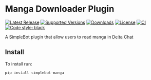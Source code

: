 # Manga Downloader Plugin

[![Latest Release](https://img.shields.io/pypi/v/simplebot_manga.svg)](https://pypi.org/project/simplebot_manga)
[![Supported Versions](https://img.shields.io/pypi/pyversions/simplebot_manga.svg)](https://pypi.org/project/simplebot_manga)
[![Downloads](https://pepy.tech/badge/simplebot_manga)](https://pepy.tech/project/simplebot_manga)
[![License](https://img.shields.io/pypi/l/simplebot_manga.svg)](https://pypi.org/project/simplebot_manga)
[![CI](https://github.com/adbenitez/simplebot_manga/actions/workflows/python-ci.yml/badge.svg)](https://github.com/adbenitez/simplebot_manga/actions/workflows/python-ci.yml)
[![Code style: black](https://img.shields.io/badge/code%20style-black-000000.svg)](https://github.com/psf/black)

A [SimpleBot](https://github.com/simplebot-org/simplebot) plugin that allow users to read manga in [Delta Chat](https://delta.chat)

## Install

To install run:

```
pip install simplebot-manga
```
